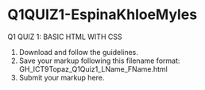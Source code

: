 # Q1QUIZ1-EspinaKhloeMyles
Q1 QUIZ 1: BASIC HTML WITH CSS

1. Download and follow the guidelines.
2. Save your markup following this filename format: GH_ICT9Topaz_Q1Quiz1_LName_FName.html
3. Submit your markup here.
